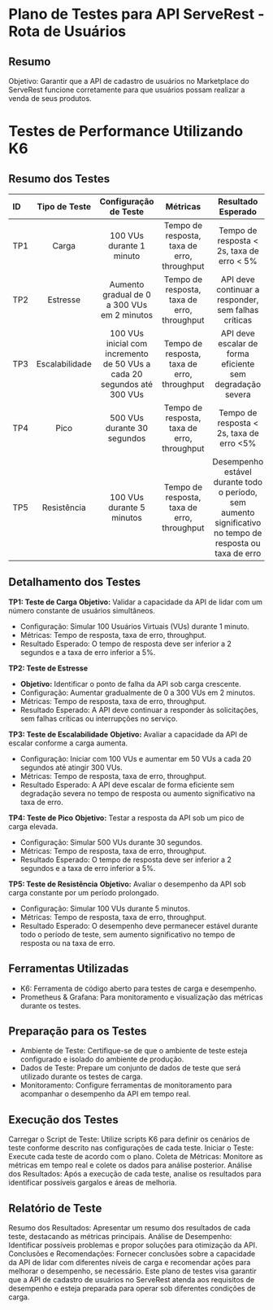 # Plano de Testes para API ServeRest - Rota de Usuários
## Resumo
Objetivo: Garantir que a API de cadastro de usuários no Marketplace do ServeRest funcione corretamente para que usuários possam realizar a venda de seus produtos.

# Testes de Performance Utilizando K6
## Resumo dos Testes
| ID | Tipo de Teste | Configuração de Teste | Métricas | Resultado Esperado | Verbo |
|:---|:-------------:|:---------------------:|:--------:|:------------------:|:-----:|
| TP1 | Carga | 100 VUs durante 1 minuto | Tempo de resposta, taxa de erro, throughput | Tempo de resposta < 2s, taxa de erro < 5% | POST |
| TP2 | Estresse | Aumento gradual de 0 a 300 VUs em 2 minutos | Tempo de resposta, taxa de erro, throughput | API deve continuar a responder, sem falhas críticas | GET |
| TP3 | Escalabilidade | 100 VUs inicial com incremento de 50 VUs a cada 20 segundos até 300 VUs | Tempo de resposta, taxa de erro, throughput | API deve escalar de forma eficiente sem degradação severa | GET |
| TP4 | Pico | 500 VUs durante 30 segundos | Tempo de resposta, taxa de erro, throughput | Tempo de resposta < 2s, taxa de erro <5% | GET |
| TP5 | Resistência | 100 VUs durante 5 minutos | Tempo de resposta, taxa de erro, throughput | Desempenho estável durante todo o período, sem aumento significativo no tempo de resposta ou taxa de erro | GET |

## Detalhamento dos Testes
**TP1: Teste de Carga**
**Objetivo:** Validar a capacidade da API de lidar com um número constante de usuários simultâneos.
- Configuração: Simular 100 Usuários Virtuais (VUs) durante 1 minuto.
- Métricas: Tempo de resposta, taxa de erro, throughput.
- Resultado Esperado: O tempo de resposta deve ser inferior a 2 segundos e a taxa de erro inferior a 5%.

**TP2: Teste de Estresse**
- **Objetivo:** Identificar o ponto de falha da API sob carga crescente.
- Configuração: Aumentar gradualmente de 0 a 300 VUs em 2 minutos.
- Métricas: Tempo de resposta, taxa de erro, throughput.
- Resultado Esperado: A API deve continuar a responder às solicitações, sem falhas críticas ou interrupções no serviço.

**TP3: Teste de Escalabilidade**
**Objetivo:** Avaliar a capacidade da API de escalar conforme a carga aumenta.
- Configuração: Iniciar com 100 VUs e aumentar em 50 VUs a cada 20 segundos até atingir 300 VUs.
- Métricas: Tempo de resposta, taxa de erro, throughput.
- Resultado Esperado: A API deve escalar de forma eficiente sem degradação severa no tempo de resposta ou aumento significativo na taxa de erro.

**TP4: Teste de Pico**
**Objetivo:** Testar a resposta da API sob um pico de carga elevada.
- Configuração: Simular 500 VUs durante 30 segundos.
- Métricas: Tempo de resposta, taxa de erro, throughput.
- Resultado Esperado: O tempo de resposta deve ser inferior a 2 segundos e a taxa de erro inferior a 5%.

**TP5: Teste de Resistência**
**Objetivo:** Avaliar o desempenho da API sob carga constante por um período prolongado.
- Configuração: Simular 100 VUs durante 5 minutos.
- Métricas: Tempo de resposta, taxa de erro, throughput.
- Resultado Esperado: O desempenho deve permanecer estável durante todo o período de teste, sem aumento significativo no tempo de resposta ou na taxa de erro.

## Ferramentas Utilizadas
- K6: Ferramenta de código aberto para testes de carga e desempenho.
- Prometheus & Grafana: Para monitoramento e visualização das métricas durante os testes.

## Preparação para os Testes
- Ambiente de Teste: Certifique-se de que o ambiente de teste esteja configurado e isolado do ambiente de produção.
- Dados de Teste: Prepare um conjunto de dados de teste que será utilizado durante os testes de carga.
- Monitoramento: Configure ferramentas de monitoramento para acompanhar o desempenho da API em tempo real.

## Execução dos Testes
Carregar o Script de Teste: Utilize scripts K6 para definir os cenários de teste conforme descrito nas configurações de cada teste.
Iniciar o Teste: Execute cada teste de acordo com o plano.
Coleta de Métricas: Monitore as métricas em tempo real e colete os dados para análise posterior.
Análise dos Resultados: Após a execução de cada teste, analise os resultados para identificar possíveis gargalos e áreas de melhoria.

## Relatório de Teste
Resumo dos Resultados: Apresentar um resumo dos resultados de cada teste, destacando as métricas principais.
Análise de Desempenho: Identificar possíveis problemas e propor soluções para otimização da API.
Conclusões e Recomendações: Fornecer conclusões sobre a capacidade da API de lidar com diferentes níveis de carga e recomendar ações para melhorar o desempenho, se necessário.
Este plano de testes visa garantir que a API de cadastro de usuários no ServeRest atenda aos requisitos de desempenho e esteja preparada para operar sob diferentes condições de carga.